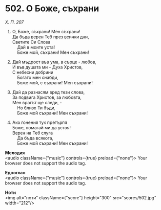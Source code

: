 # 502. О Боже, съхрани  

*Х. П. 207*  

1. О, Боже, съхрани! Мен съхрани!  
Да бъда верен Теб през всички дни,  
Светите Си Слова  
    Дай в моите уста!  
    Боже мой, съхрани! Мен съхрани!  

2. Дай мъдрост във ума, в сърце - любов,  
И във душата ми - Духа Христов,  
С небесни добрини  
    Богато мен снабди,  
    Боже мой, с съхрани! Мен съхрани!  

3. Дай да разнасям вред тези слова,  
За подвига Христов, за любовта,  
Мен врагът ще следи, -  
    Но близо Ти бъди,  
    Боже мой съхрани! Мен съхрани!  

4. Ако гонения тук претърпя  
Боже, помагай ми да устоя!  
Верен на Теб слуга  
    Да бъда всякога,  
    Боже мой съхрани! Мен съхрани!  

__Мелодия__  
<audio className={"music"} controls={true} preload={"none"}><source src="mp3/502.mp3" type="audio/mpeg"/>
Your browser does not support the audio tag.
</audio>  

__Едноглас__  
<audio className={"music"} controls={true} preload={"none"}><source src="transp/502.mp3" type="audio/mpeg"/>
Your browser does not support the audio tag.
</audio>  

__Ноти__  
<img alt="ноти" className={"score"} height="300" src="scores/502.jpg" width="212"/>
